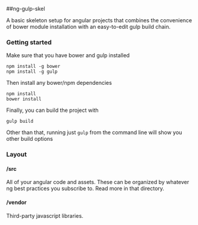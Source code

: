 ##ng-gulp-skel

A basic skeleton setup for angular projects that combines the convenience of bower module installation with an easy-to-edit gulp build chain.

### Getting started
Make sure that you have bower and gulp installed

```
npm install -g bower
npm install -g gulp
```

Then install any bower/npm dependencies

```
npm install
bower install
```

Finally, you can build the project with

```
gulp build
```

Other than that, running just `gulp` from the command line will show you other build options


### Layout

#### /src
All of your angular code and assets.  These can be organized by whatever ng best practices you subscribe to. Read more in that directory.

#### /vendor
Third-party javascript libraries.
